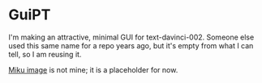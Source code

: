 # GuiPT
I'm making an attractive, minimal GUI for text-davinci-002. Someone else used this same name for a repo years ago, but it's empty from what I can tell, so I am reusing it.

[Miku image](https://www.artstation.com/artwork/ZGBYVm) is not mine; it is a placeholder for now.
